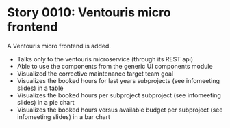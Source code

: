 # Story 0010: Ventouris micro frontend

A Ventouris micro frontend is added. 

* Talks only to the ventouris microservice (through its REST api)
* Able to use the components from the generic UI components module
* Visualized the corrective maintenance target team goal
* Visualizes the booked hours for last years subprojects (see infomeeting slides) in a table
* Visualizes the booked hours per subproject subproject (see infomeeting slides) in a pie chart
* Visualizes the booked hours versus available budget per subproject (see infomeeting slides) in a bar chart